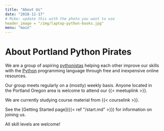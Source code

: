 ```yaml
---
title: "About Us"
date: "2018-11-17"
# Mike: update this with the photo you want to use
header_image = "/img/laptop-python-books.jpg"
menu: "main"
---
```


# About Portland Python Pirates

We are a group of aspiring [pythonistas](https://www.urbandictionary.com/define.php?term=pythonista) helping each other improve our skills with the [Python](https://www.python.org/) programming language through free and inexpensive online resources.

Our group meets regularly on a (mostly) weekly basis.
Anyone located in the Portland Oregon area is welcome to attend our {{< meetuplink >}}.

We are currently studying course material from {{< courselink >}}.

See the [Getting Started page]({{< ref "/start.md" >}}) for information on joining us.

All skill levels are welcome!

